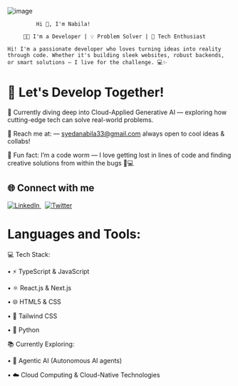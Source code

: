 ![image](https://github.com/user-attachments/assets/7b768a2b-b5be-40bc-97b4-cbd84fe53b59)



             Hi 👋, I'm Nabila!

         👨‍💻 I'm a Developer | 💡 Problem Solver | 🚀 Tech Enthusiast

    Hi! I'm a passionate developer who loves turning ideas into reality through code. Whether it's building sleek websites, robust backends, or smart solutions — I live for the challenge. 💻✨


#  🚀 Let's Develop Together!

🌱 Currently diving deep into Cloud-Applied Generative AI — exploring how cutting-edge tech can solve real-world problems.

👾 Reach me at:  — syedanabila33@gmail.com always open to cool ideas & collabs!

🤖 Fun fact: I’m a code worm — I love getting lost in lines of code and finding creative solutions from within the bugs 🐛💻

## 🌐 Connect with me

<p align="left">
  <a href="## 🌐 Connect with me

<p align="left">
  <a href="https://www.linkedin.com/in/nabila-bannay-khan-a38b57313/">
    <img src="https://img.icons8.com/ios-filled/30/0077B5/linkedin.png" alt="LinkedIn"/>
  </a>
  &nbsp;
  <a href="https://x.com/SyedaNabila55?t=t6Jy8YaiSz78I8Uj_oh0lg&s=08">
    <img src="https://img.icons8.com/ios-filled/30/1DA1F2/twitter.png" alt="Twitter"/>
  </a>
</p>


# Languages and Tools:

💻 Tech Stack:

• ⚡ TypeScript & JavaScript

• ⚛️ React.js & Next.js

• 🌐 HTML5 & CSS

• 🎨 Tailwind CSS

• 🐍 Python

📚 Currently Exploring:

• 🧠 Agentic AI (Autonomous AI agents)

• ☁️ Cloud Computing & Cloud-Native Technologies

